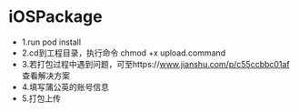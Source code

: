 # iOSPackage
* 1.run pod install  
* 2.cd到工程目录，执行命令 chmod +x upload.command  
* 3.若打包过程中遇到问题，可至https://www.jianshu.com/p/c55ccbbc01af 查看解决方案  
* 4.填写蒲公英的账号信息  
* 5.打包上传  

